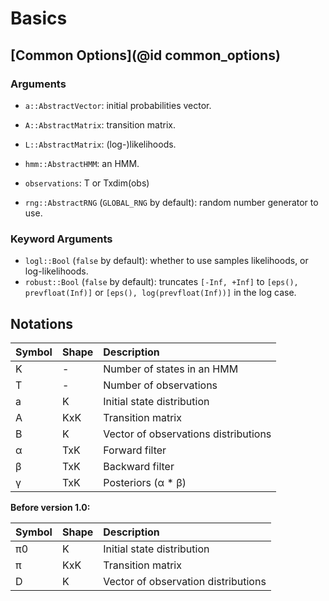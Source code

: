 # Basics

## [Common Options](@id common_options)

### Arguments

- `a::AbstractVector`: initial probabilities vector.
- `A::AbstractMatrix`: transition matrix.
- `L::AbstractMatrix`: (log-)likelihoods.


- `hmm::AbstractHMM`: an HMM.
- `observations`: T or Txdim(obs)


- `rng::AbstractRNG` (`GLOBAL_RNG` by default): random number generator to use.

### Keyword Arguments

- `logl::Bool` (`false` by default): whether to use samples likelihoods, or log-likelihoods.
- `robust::Bool` (`false` by default): truncates `[-Inf, +Inf]` to `[eps(), prevfloat(Inf)]` or `[eps(), log(prevfloat(Inf))]` in the log case.

## Notations

Symbol | Shape |             Description
:----- | :---- | :-----------------------------------
K      | -     | Number of states in an HMM
T      | -     | Number of observations
a      | K     | Initial state distribution
A      | KxK   | Transition matrix
B      | K     | Vector of observations distributions
α      | TxK   | Forward filter
β      | TxK   | Backward filter
γ      | TxK   | Posteriors (α * β)

**Before version 1.0:**

Symbol | Shape |             Description
:----- | :---- | :----------------------------------
π0     | K     | Initial state distribution
π      | KxK   | Transition matrix
D      | K     | Vector of observation distributions